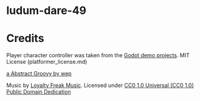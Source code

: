 # ludum-dare-49



# Credits

Player character controller was taken from the [Godot demo projects](https://github.com/godotengine/godot-demo-projects/tree/master/2d/physics_platformer). MIT License (platformer_license.md)

[a Abstract Groovy by wep](https://www.dafont.com/a-abstract-groovy.font)

Music by [Loyalty Freak Music](https://freemusicarchive.org/music/Loyalty_Freak_Music/ROLLER_DISCO_DANCE_DANCE).
Licensed under [CC0 1.0 Universal (CC0 1.0) Public Domain Dedication](https://creativecommons.org/publicdomain/zero/1.0)
